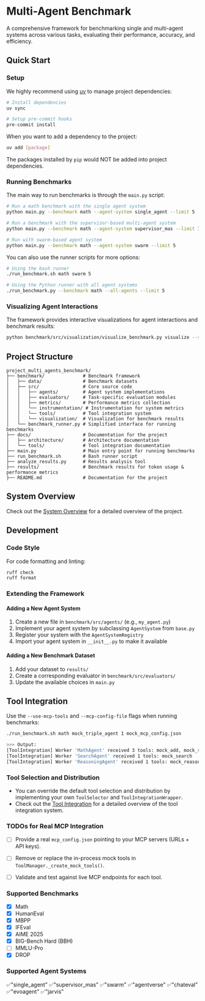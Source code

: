 # Multi-Agent Benchmark

A comprehensive framework for benchmarking single and multi-agent systems across various tasks, evaluating their performance, accuracy, and efficiency.

## Quick Start

### Setup

We highly recommend using [uv](https://docs.astral.sh/uv/) to manage project dependencies:

```bash
# Install dependencies
uv sync

# Setup pre-commit hooks
pre-commit install
```

When you want to add a dependency to the project:

```bash
uv add [package]
```

The packages installed by `pip` would NOT be added into project dependencies.

### Running Benchmarks

The main way to run benchmarks is through the `main.py` script:

```bash
# Run a math benchmark with the single agent system
python main.py --benchmark math --agent-system single_agent --limit 5

# Run a benchmark with the supervisor-based multi-agent system
python main.py --benchmark math --agent-system supervisor_mas --limit 10

# Run with swarm-based agent system
python main.py --benchmark math --agent-system swarm --limit 5

```

You can also use the runner scripts for more options:

```bash
# Using the bash runner
./run_benchmark.sh math swarm 5

# Using the Python runner with all agent systems
./run_benchmark.py --benchmark math --all-agents --limit 5
```



### Visualizing Agent Interactions

The framework provides interactive visualizations for agent interactions and benchmark results:

```bash
python benchmark/src/visualization/visualize_benchmark.py visualize --summary results/math_swarm_20250423_170316_summary.json
```

## Project Structure

```
project_multi_agents_benchmark/
├── benchmark/              # Benchmark framework
│   ├── data/               # Benchmark datasets
│   ├── src/                # Core source code
│   │   ├── agents/         # Agent system implementations
│   │   ├── evaluators/     # Task-specific evaluation modules
│   │   ├── metrics/        # Performance metrics collection
│   │   └── instrumentation/ # Instrumentation for system metrics
│   │   └── tools/          # Tool integration system
│   │   └── visualization/  # Visualization for benchmark results
│   └── benchmark_runner.py # Simplified interface for running benchmarks
├── docs/                   # Documentation for the project
│   ├── architecture/       # Architecture documentation
│   └── tools/              # Tool integration documentation
├── main.py                 # Main entry point for running benchmarks
├── run_benchmark.sh        # Bash runner script
├── analyze_results.py      # Results analysis tool
├── results/                # Benchmark results for token usage & performance metrics
├── README.md               # Documentation for the project
```


## System Overview

Check out the [System Overview](docs/architecture/system_overview.md) for a detailed overview of the project.


## Development

### Code Style

For code formatting and linting:

```bash
ruff check
ruff format
```

### Extending the Framework

#### Adding a New Agent System

1. Create a new file in `benchmark/src/agents/` (e.g., `my_agent.py`)
2. Implement your agent system by subclassing `AgentSystem` from `base.py`
3. Register your system with the `AgentSystemRegistry`
4. Import your agent system in `__init__.py` to make it available

#### Adding a New Benchmark Dataset

1. Add your dataset to `results/`
2. Create a corresponding evaluator in `benchmark/src/evaluators/`
3. Update the available choices in `main.py`

## Tool Integration

Use the `--use-mcp-tools` and `--mcp-config-file` flags when running benchmarks:
```bash
./run_benchmark.sh math mock_triple_agent 1 mock_mcp_config.json

>>> Output:
[ToolIntegration] Worker 'MathAgent' received 3 tools: mock_add, mock_subtract, mock_math_solve
[ToolIntegration] Worker 'SearchAgent' received 1 tools: mock_search
[ToolIntegration] Worker 'ReasoningAgent' received 1 tools: mock_reason
```

### Tool Selection and Distribution
- You can override the default tool selection and distribution by implementing your own `ToolSelector` and `ToolIntegrationWrapper`.
- Check out the [Tool Integration](docs/tools/tool_integration.md) for a detailed overview of the tool integration system.


### TODOs for Real MCP Integration

- [ ] Provide a real `mcp_config.json` pointing to your MCP servers (URLs + API keys).  
- [ ] Remove or replace the in-process mock tools in `ToolManager._create_mock_tools()`.  
- [ ] Validate and test against live MCP endpoints for each tool.  



### Supported Benchmarks
- [x] Math 
- [x] HumanEval
- [x] MBPP
- [x] IFEval 
- [x] AIME 2025 
- [x] BIG-Bench Hard (BBH) 
- [ ] MMLU-Pro
- [x] DROP 

### Supported Agent Systems
✅"single_agent" 
✅"supervisor_mas" 
✅"swarm" 
✅"agentverse" 
✅"chateval" 
✅"evoagent" 
✅"jarvis"

